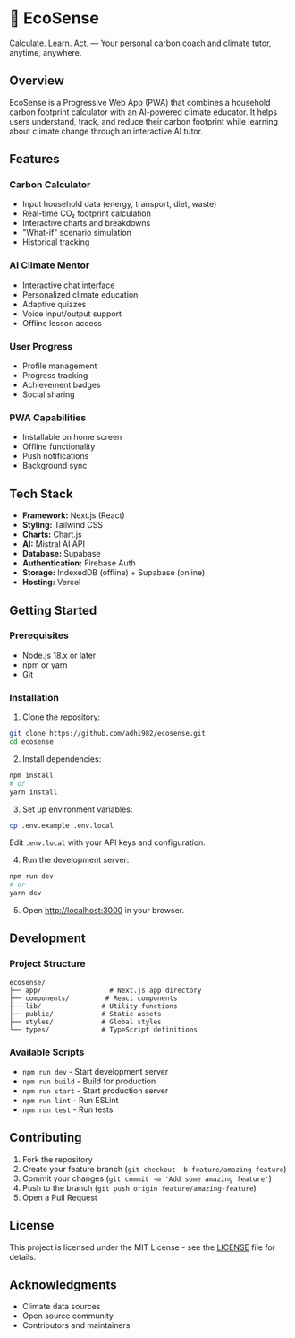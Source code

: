 # 🌱 EcoSense 

Calculate. Learn. Act. — Your personal carbon coach and climate tutor, anytime, anywhere.

## Overview

EcoSense is a Progressive Web App (PWA) that combines a household carbon footprint calculator with an AI-powered climate educator. It helps users understand, track, and reduce their carbon footprint while learning about climate change through an interactive AI tutor.

## Features

### Carbon Calculator
- Input household data (energy, transport, diet, waste)
- Real-time CO₂ footprint calculation
- Interactive charts and breakdowns
- "What-if" scenario simulation
- Historical tracking

### AI Climate Mentor
- Interactive chat interface
- Personalized climate education
- Adaptive quizzes
- Voice input/output support
- Offline lesson access

### User Progress
- Profile management
- Progress tracking
- Achievement badges
- Social sharing

### PWA Capabilities
- Installable on home screen
- Offline functionality
- Push notifications
- Background sync

## Tech Stack

- **Framework:** Next.js (React)
- **Styling:** Tailwind CSS
- **Charts:** Chart.js
- **AI:** Mistral AI API
- **Database:** Supabase
- **Authentication:** Firebase Auth
- **Storage:** IndexedDB (offline) + Supabase (online)
- **Hosting:** Vercel

## Getting Started

### Prerequisites
- Node.js 18.x or later
- npm or yarn
- Git

### Installation

1. Clone the repository:
```bash
git clone https://github.com/adhi982/ecosense.git
cd ecosense
```

2. Install dependencies:
```bash
npm install
# or
yarn install
```

3. Set up environment variables:
```bash
cp .env.example .env.local
```
Edit `.env.local` with your API keys and configuration.

4. Run the development server:
```bash
npm run dev
# or
yarn dev
```

5. Open [http://localhost:3000](http://localhost:3000) in your browser.

## Development

### Project Structure
```
ecosense/
├── app/                 # Next.js app directory
├── components/         # React components
├── lib/               # Utility functions
├── public/            # Static assets
├── styles/            # Global styles
└── types/             # TypeScript definitions
```

### Available Scripts

- `npm run dev` - Start development server
- `npm run build` - Build for production
- `npm run start` - Start production server
- `npm run lint` - Run ESLint
- `npm run test` - Run tests

## Contributing

1. Fork the repository
2. Create your feature branch (`git checkout -b feature/amazing-feature`)
3. Commit your changes (`git commit -m 'Add some amazing feature'`)
4. Push to the branch (`git push origin feature/amazing-feature`)
5. Open a Pull Request

## License

This project is licensed under the MIT License - see the [LICENSE](LICENSE) file for details.

## Acknowledgments

- Climate data sources
- Open source community
- Contributors and maintainers 
